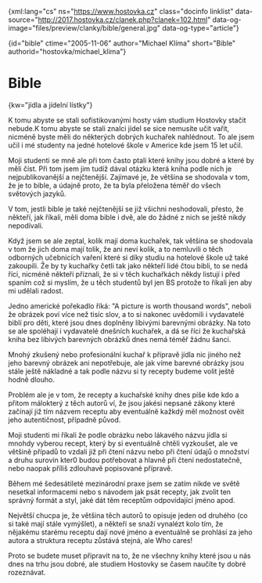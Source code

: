 
{xml:lang="cs" ns="https://www.hostovka.cz" class="docinfo linklist" data-source="http://2017.hostovka.cz/clanek.php?clanek=102.html" data-og-image="files/preview/clanky/bible/general.jpg" data-og-type="article"}

{id="bible" ctime="2005-11-06" author="Michael Klíma" short="Bible" authorid="hostovka/michael_klima"}

# Bible

<!-- generated attribute kw by user_udpatekw.sh on 2019-02-23, do not edit -->

{kw="jídla a jídelní lístky"}

K tomu abyste se stali sofistikovanými hosty vám studium Hostovky stačit nebude.K tomu abyste se stali znalci jídel se sice nemusíte učit vařit, nicméně byste měli do některých dobrých kuchařek nahlédnout. To ale jsem učil i mé studenty na jedné hotelové škole v Americe kde jsem 15 let učil.

Moji studenti se mně ale při tom často ptali které knihy jsou dobré a které by měli číst. Při tom jsem jim tudíž dával otázku která kniha podle nich je nejpublikovanější a nejčtenější. Zajímavé je, že většina se shodovala v tom, že je to bible, a údajně proto, že ta byla přeložena téměř do všech světových jazyků.

V tom, jestli bible je také nejčtenější se již všichni neshodovali, přesto, že někteří, jak říkali, měli doma bible i dvě, ale do žádné z nich se ještě nikdy nepodívali.

Když jsem se ale zeptal, kolik mají doma kuchařek, tak většina se shodovala v tom že jich doma mají tolik, že ani neví kolik, a to nemluvili o těch odborných učebnicích vaření které si díky studiu na hotelové škole už také zakoupili. Že by ty kuchařky četli tak jako někteří lidé čtou bibli, to se nedá říci, nicméně někteří přiznali, že si v těch kuchařkách někdy listují i před spaním což si myslím, že u těch studentů byl jen BS protože to říkali jen aby mi udělali radost.

Jedno americké pořekadlo říká: "A picture is worth thousand words", neboli že obrázek poví více než tisíc slov, a to si nakonec uvědomili i vydavatelé biblí pro děti, které jsou dnes doplněny líbivými barevnými obrázky. Na toto se ale spoléhají i vydavatelé dnešních kuchařek, a dá se říci že kuchařská kniha bez líbivých barevných obrázků dnes nemá téměř žádnu šanci.

Mnohý zkušený nebo profesionální kuchař k přípravě jídla nic jiného než jeho barevný obrázek ani nepotřebuje, ale jak víme barevné obrázky jsou stále ještě nákladné a tak podle názvu si ty recepty budeme volit ještě hodně dlouho.

Problém ale je v tom, že recepty a kuchařské knihy dnes píše kde kdo a přitom málokterý z těch autorů ví, že jsou jakési nepsané zákony které začínají již tím názvem receptu aby eventuálně kažkdý měl možnost ověit jeho autentičnost, případně původ.

Moji studenti mi říkali že podle obrázku nebo lákavého názvu jídla si mnohdy vyberou recept, který by si eventuálně chtěli vyzkoušet, ale ve většině případů to vzdali již při čtení názvu nebo při čtení údajů o množství a druhu surovin kter0 budou potřebovat a hlavně při čtení nedostatečně, nebo naopak příliš zdlouhavě popisované přípravě.

Během mé šedesátileté mezinárodní praxe jsem se zatím nikde ve světě nesetkal informacemi nebo s návodem jak psát recepty, jak zvolit ten správný formát a styl, jaké dát těm receptům odpovídající jméno apod.

Největší chucpa je, že většina těch autorů to opisuje jeden od druhého (co si také mají stále vymýšlet), a někteří se snaží vynalézt kolo tím, že nějakému starému receptu dají nové jméno a eventuálně se prohlásí za jeho autora a struktura receptu zůstává stejná, ale Who cares!

Proto se budete muset připravit na to, že ne všechny knihy které jsou u nás dnes na trhu jsou dobré, ale studiem Hostovky se časem naučíte ty dobré rozeznávat.

